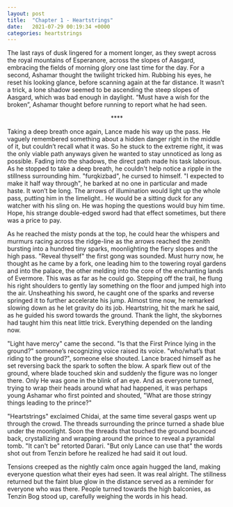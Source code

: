 ```yaml
---
layout: post
title:  "Chapter 1 - Heartstrings"
date:   2021-07-29 00:19:34 +0000
categories: heartstrings
---
```

The last rays of dusk lingered for a moment longer, as they swept across the royal mountains of Esperanore, across the slopes of Aasgard, embracing the fields of morning glory one last time for the day. For a second, Ashamar thought the twilight tricked him. Rubbing his eyes, he reset his looking glance, before scanning again at the far distance. It wasn’t a trick, a lone shadow seemed to be ascending the steep slopes of Aasgard, which was bad enough in daylight. “Must have a wish for the broken”, Ashamar thought before running to report what he had seen.

<center>****</center>
                                                            
Taking a deep breath once again, Lance made his way up the pass. He vaguely remembered something about a hidden danger right in the middle of it, but couldn’t recall what it was. So he stuck to the extreme right, it was the only viable path anyways given he wanted to stay unnoticed as long as possible. Fading into the shadows, the direct path made his task laborious. As he stopped to take a deep breath, he couldn't help notice a ripple in the stillness surrounding him. "furqkizbad", he cursed to himself. "I expected to make it half way through", he barked at no one in particular and made haste. It won’t be long. The arrows of illumination would light up the whole pass, putting him in the limelight.. He would be a sitting duck for any watcher with his sling on. He was hoping the questions would buy him time. Hope, his strange double-edged sword had that effect sometimes, but there was a price to pay. 

As he reached the misty ponds at the top, he could hear the whispers and murmurs racing across the ridge-line as the arrows reached the zenith bursting into a hundred tiny sparks, moonlighting the fiery slopes and the high pass. "Reveal thyself" the first gong was sounded. Must hurry now, he thought as he came by a fork, one leading him to the towering royal gardens and into the palace, the other melding into the core of the enchanting lands of Evermore. This was as far as he could go. Stepping off the trail, he flung his right shoulders to gently lay something on the floor and jumped high into the air. Unsheathing his sword, he caught one of the sparks and reverse springed it to further accelerate his jump. Almost time now, he remarked slowing down as he let gravity do its job. Heartstring, hit the mark he said, as he guided his sword towards the ground. Thank the light, the skybornes had taught him this neat little trick. Everything depended on the landing now.   

"Light have mercy" came the second. "Is that the First Prince lying in the ground?" someone’s recognizing voice raised its voice. "who/what’s that riding to the ground?", someone else shouted. Lance braced himself as he set reversing back the spark to soften the blow. A spark flew out of the ground, where blade touched skin and suddenly the figure was no longer there. Only He was gone in the blink of an eye. And as everyone turned, trying to wrap their heads around what had happened, it was perhaps young Ashamar who first pointed and shouted, "What are those stringy things leading to the prince?"

"Heartstrings" exclaimed Chidai, at the same time several gasps went up through the crowd. The threads surrounding the prince turned a shade blue under the moonlight. Soon the threads that touched the ground bounced back, crystallizing and wrapping around the prince to reveal a pyramidal tomb. "It can't be" retorted Darari. "But only Lance can use that" the words shot out from Tenzin before he realized he had said it out loud.

Tensions creeped as the nightly calm once again hugged the land, making everyone question what their eyes had seen. It was real alright. The stillness returned but the faint blue glow in the distance served as a reminder for everyone who was there. People turned towards the high balconies, as Tenzin Bog stood up, carefully weighing the words in his head.


